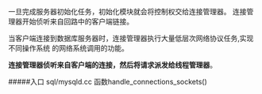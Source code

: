 一旦完成服务器初始化任务，初始化模块就会将控制权交给连接管理器。
连接管理器开始侦听来自回路中的客户端链接。

当客户端连接到数据库服务器时，连接管理器执行大量低层次网络协议任务,实现不同操作系统
的网络系统调用的功能。

**连接管理器侦听来自客户端的连接，然后将请求派发给线程管理器**。

#####入口 sql/mysqld.cc
函数handle_connections_sockets()

